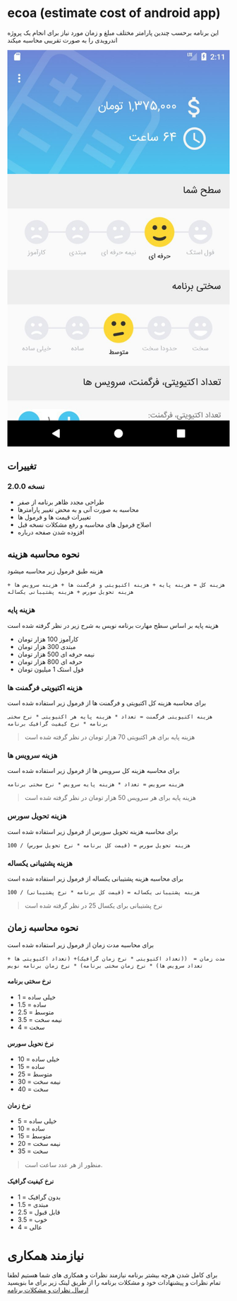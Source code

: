 # ecoa (estimate cost of android app)

این برنامه برحسب چندین پارامتر مختلف مبلغ و زمان مورد نیاز برای انجام یک پروژه اندرویدی را به صورت تقریبی محاسبه میکند

![screenshot](https://github.com/MohammadRezaei92/ecoa/blob/master/photo5834570212870041242.jpg)

## تغییرات
### نسخه 2.0.0
* طراحی مجدد ظاهر برنامه از صفر
* محاسبه به صورت آنی و به محض تغییر پارامترها
* تغییرات قیمت ها و فرمول ها
* اصلاح فرمول های محاسبه و رفع مشکلات نسخه قبل
* افزوده شدن صفحه درباره


## نحوه محاسبه هزینه

هزینه طبق فرمول زیر محاسبه میشود
```
هزینه کل = هزینه پایه + هزینه اکتیویتی و فرگمنت ها + هزینه سرویس ها + هزینه تحویل سورس + هزینه پشتیبانی یکساله
```

### هزینه پایه

هزینه پایه بر اساس سطح مهارت برنامه نویس به شرح زیر در نظر گرفته شده است
* کارآموز 100 هزار تومان
* مبتدی 300 هزار تومان
* نیمه حرفه ای 500 هزار تومان
* حرفه ای 800 هزار تومان
* فول استک 1 میلیون تومان


### هزینه اکتیویتی فرگمنت ها

برای محاسبه هزینه کل اکتیویتی و فرگمنت ها از فرمول زیر استفاده شده است
```
هزینه اکتیویتی فرگمنت = تعداد * هزینه پایه هر اکتیویتی * نرخ سختی برنامه * نرخ کیفیت گرافیک برنامه
```
> هزینه پایه برای هر اکتیویتی 70 هزار تومان در نظر گرفته شده است

### هزینه سرویس ها

برای محاسبه هزینه کل سرویس ها از فرمول زیر استفاده شده است
```
هزینه سرویس = تعداد * هزینه پایه سرویس * نرخ سختی برنامه
```
> هزینه پایه برای هر سرویس 50 هزار تومان در نظر گرفته شده است

### هزینه تحویل سورس

برای محاسبه هزینه تحویل سورس از فرمول زیر استفاده شده است
```
هزینه تحویل سورس = (قیمت کل برنامه * نرخ تحویل سورس) / 100
```

### هزینه پشتیبانی یکساله

برای محاسبه هزینه پشتیبانی یکساله از فرمول زیر استفاده شده است
```
هزینه پشتیبانی یکساله = (قیمت کل برنامه * نرخ پشتیبانی) / 100
```
> نرخ پشتیبانی برای یکسال 25 در نظر گرفته شده است

## نحوه محاسبه زمان

برای محاسبه مدت زمان از فرمول زیر استفاده شده است
```
مدت زمان =  ((تعداد اکتیویتی * نرخ زمان گرافیک)+ (تعداد اکتیویتی ها + تعداد سرویس ها) * نرخ زمان سختی برنامه) * نرخ زمان برنامه نویس
```

#### نرخ سختی برنامه
* خیلی ساده = 1
* ساده = 1.5
* متوسط = 2.5
* نیمه سخت = 3.5
* سخت = 4

#### نرخ نحویل سورس
* خیلی ساده = 10
* ساده = 15
* متوسط = 25
* نیمه سخت = 30
* سخت = 40

#### نرخ زمان
* خیلی ساده = 5
* ساده = 10
* متوسط = 15
* نیمه سخت = 20
* سخت = 35
> منظور از هر عدد ساعت است.

#### نرخ کیفیت گرافیک
* بدون گرافیک = 1
* مبتدی = 1.5
* قابل قبول = 2.5
* خوب = 3.5
* عالی = 4

# نیازمند همکاری
برای کامل شدن هرچه بیشتر برنامه نیازمند نظرات و همکاری های شما هستیم
لطفا تمام نظرات و پیشنهادات خود و مشکلات برنامه را از طریق لینک زیر برای ما بنویسید
[ارسال نظرات و مشکلات برنامه](https://github.com/MohammadRezaei92/ecoa/issues)
